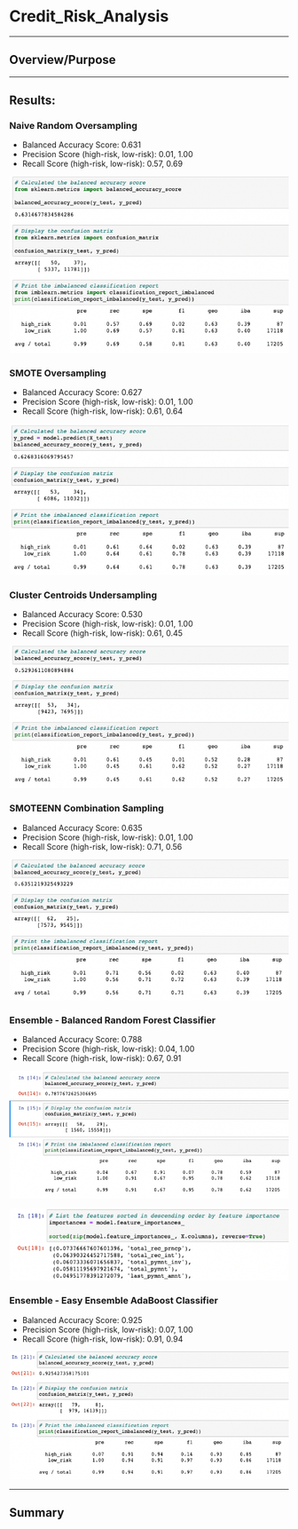 # Credit_Risk_Analysis
___________________________________________
## Overview/Purpose
___________________________________________
## Results:

  ### Naive Random Oversampling
  - Balanced Accuracy Score: 0.631
  - Precision Score (high-risk, low-risk): 0.01, 1.00
  - Recall Score (high-risk, low-risk):    0.57, 0.69

![naive_over](/images/naive_over.png)

  ### SMOTE Oversampling
  - Balanced Accuracy Score: 0.627
  - Precision Score (high-risk, low-risk): 0.01, 1.00
  - Recall Score (high-risk, low-risk):    0.61, 0.64
 
![SMOTE_over](/images/SMOTE_over.png)

  ### Cluster Centroids Undersampling
  - Balanced Accuracy Score: 0.530
  - Precision Score (high-risk, low-risk): 0.01, 1.00
  - Recall Score (high-risk, low-risk):    0.61, 0.45
  
![clust_cent_under](/images/clust_cent_under.png)

  ### SMOTEENN Combination Sampling
  - Balanced Accuracy Score: 0.635
  - Precision Score (high-risk, low-risk): 0.01, 1.00
  - Recall Score (high-risk, low-risk):    0.71, 0.56
  
![SMOTEENN](/images/SMOTEENN.png)

  ### Ensemble - Balanced Random Forest Classifier
  - Balanced Accuracy Score: 0.788
  - Precision Score (high-risk, low-risk): 0.04, 1.00
  - Recall Score (high-risk, low-risk):    0.67, 0.91
  
![balancedRF](/images/balancedRF.png)

![sorted_featuresRF](/images/sorted_featuresRF.png)

  ### Ensemble - Easy Ensemble AdaBoost Classifier
  - Balanced Accuracy Score: 0.925
  - Precision Score (high-risk, low-risk): 0.07, 1.00
  - Recall Score (high-risk, low-risk):    0.91, 0.94
  
![easy_ensemble](/images/easy_ensemble.png)
___________________________________________
## Summary
